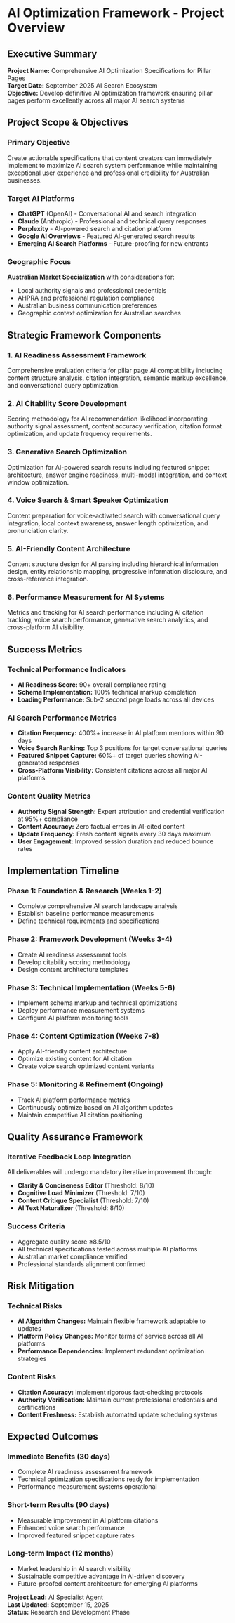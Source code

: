# AI Optimization Framework - Project Overview

## Executive Summary

**Project Name:** Comprehensive AI Optimization Specifications for Pillar Pages  
**Target Date:** September 2025 AI Search Ecosystem  
**Objective:** Develop definitive AI optimization framework ensuring pillar pages perform excellently across all major AI search systems

## Project Scope & Objectives

### Primary Objective
Create actionable specifications that content creators can immediately implement to maximize AI search system performance while maintaining exceptional user experience and professional credibility for Australian businesses.

### Target AI Platforms
- **ChatGPT** (OpenAI) - Conversational AI and search integration
- **Claude** (Anthropic) - Professional and technical query responses
- **Perplexity** - AI-powered search and citation platform
- **Google AI Overviews** - Featured AI-generated search results
- **Emerging AI Search Platforms** - Future-proofing for new entrants

### Geographic Focus
**Australian Market Specialization** with considerations for:
- Local authority signals and professional credentials
- AHPRA and professional regulation compliance
- Australian business communication preferences
- Geographic context optimization for Australian searches

## Strategic Framework Components

### 1. AI Readiness Assessment Framework
Comprehensive evaluation criteria for pillar page AI compatibility including content structure analysis, citation integration, semantic markup excellence, and conversational query optimization.

### 2. AI Citability Score Development
Scoring methodology for AI recommendation likelihood incorporating authority signal assessment, content accuracy verification, citation format optimization, and update frequency requirements.

### 3. Generative Search Optimization
Optimization for AI-powered search results including featured snippet architecture, answer engine readiness, multi-modal integration, and context window optimization.

### 4. Voice Search & Smart Speaker Optimization
Content preparation for voice-activated search with conversational query integration, local context awareness, answer length optimization, and pronunciation clarity.

### 5. AI-Friendly Content Architecture
Content structure design for AI parsing including hierarchical information design, entity relationship mapping, progressive information disclosure, and cross-reference integration.

### 6. Performance Measurement for AI Systems
Metrics and tracking for AI search performance including AI citation tracking, voice search performance, generative search analytics, and cross-platform AI visibility.

## Success Metrics

### Technical Performance Indicators
- **AI Readiness Score:** 90+ overall compliance rating
- **Schema Implementation:** 100% technical markup completion
- **Loading Performance:** Sub-2 second page loads across all devices

### AI Search Performance Metrics
- **Citation Frequency:** 400%+ increase in AI platform mentions within 90 days
- **Voice Search Ranking:** Top 3 positions for target conversational queries
- **Featured Snippet Capture:** 60%+ of target queries showing AI-generated responses
- **Cross-Platform Visibility:** Consistent citations across all major AI platforms

### Content Quality Metrics
- **Authority Signal Strength:** Expert attribution and credential verification at 95%+ compliance
- **Content Accuracy:** Zero factual errors in AI-cited content
- **Update Frequency:** Fresh content signals every 30 days maximum
- **User Engagement:** Improved session duration and reduced bounce rates

## Implementation Timeline

### Phase 1: Foundation & Research (Weeks 1-2)
- Complete comprehensive AI search landscape analysis
- Establish baseline performance measurements
- Define technical requirements and specifications

### Phase 2: Framework Development (Weeks 3-4)
- Create AI readiness assessment tools
- Develop citability scoring methodology
- Design content architecture templates

### Phase 3: Technical Implementation (Weeks 5-6)
- Implement schema markup and technical optimizations
- Deploy performance measurement systems
- Configure AI platform monitoring tools

### Phase 4: Content Optimization (Weeks 7-8)
- Apply AI-friendly content architecture
- Optimize existing content for AI citation
- Create voice search optimized content variants

### Phase 5: Monitoring & Refinement (Ongoing)
- Track AI platform performance metrics
- Continuously optimize based on AI algorithm updates
- Maintain competitive AI citation positioning

## Quality Assurance Framework

### Iterative Feedback Loop Integration
All deliverables will undergo mandatory iterative improvement through:
- **Clarity & Conciseness Editor** (Threshold: 8/10)
- **Cognitive Load Minimizer** (Threshold: 7/10)
- **Content Critique Specialist** (Threshold: 7/10)
- **AI Text Naturalizer** (Threshold: 8/10)

### Success Criteria
- Aggregate quality score ≥8.5/10
- All technical specifications tested across multiple AI platforms
- Australian market compliance verified
- Professional standards alignment confirmed

## Risk Mitigation

### Technical Risks
- **AI Algorithm Changes:** Maintain flexible framework adaptable to updates
- **Platform Policy Changes:** Monitor terms of service across all AI platforms
- **Performance Dependencies:** Implement redundant optimization strategies

### Content Risks
- **Citation Accuracy:** Implement rigorous fact-checking protocols
- **Authority Verification:** Maintain current professional credentials and certifications
- **Content Freshness:** Establish automated update scheduling systems

## Expected Outcomes

### Immediate Benefits (30 days)
- Complete AI readiness assessment framework
- Technical optimization specifications ready for implementation
- Performance measurement systems operational

### Short-term Results (90 days)
- Measurable improvement in AI platform citations
- Enhanced voice search performance
- Improved featured snippet capture rates

### Long-term Impact (12 months)
- Market leadership in AI search visibility
- Sustainable competitive advantage in AI-driven discovery
- Future-proofed content architecture for emerging AI platforms

**Project Lead:** AI Specialist Agent  
**Last Updated:** September 15, 2025  
**Status:** Research and Development Phase